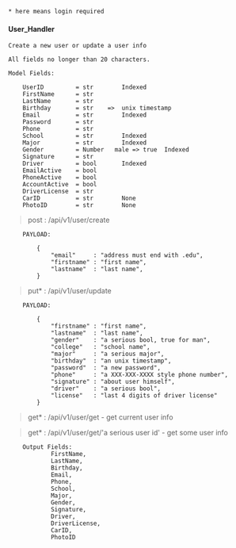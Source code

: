 ```* here means login required```

#### User_Handler

    Create a new user or update a user info

```
All fields no longer than 20 characters.

Model Fields:

    UserID         = str        Indexed
    FirstName      = str
    LastName       = str
    Birthday       = str    =>  unix timestamp
    Email          = str        Indexed
    Password       = str
    Phone          = str
    School         = str        Indexed
    Major          = str        Indexed
    Gender         = Number   male => true  Indexed
    Signature      = str
    Driver         = bool       Indexed
    EmailActive    = bool
    PhoneActive    = bool
    AccountActive  = bool
    DriverLicense  = str
    CarID          = str        None
    PhotoID        = str        None

```

> post : /api/v1/user/create

```
    PAYLOAD:

        {
            "email"     : "address must end with .edu",
            "firstname" : "first name",
            "lastname"  : "last name",
        }

```

> put* : /api/v1/user/update

```
    PAYLOAD:
        
        {
            "firstname" : "first name",
            "lastname"  : "last name",
            "gender"    : "a serious bool, true for man",
            "college"   : "school name",
            "major"     : "a serious major",
            "birthday"  : "an unix timestamp",
            "password"  : "a new password",
            "phone"     : "a XXX-XXX-XXXX style phone number",
            "signature" : "about user himself",
            "driver"    : "a serious bool",
            "license"   : "last 4 digits of driver license"
        }

```

> get* : /api/v1/user/get   - get current user info

> get* : /api/v1/user/get/'a serious user id'   - get some user info

```
    Output Fields:
            FirstName,
            LastName,
            Birthday,
            Email,
            Phone,
            School,
            Major,
            Gender,
            Signature,
            Driver,
            DriverLicense,
            CarID,
            PhotoID
```





